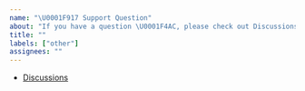 ```yaml
---
name: "\U0001F917 Support Question"
about: "If you have a question \U0001F4AC, please check out Discussions!"
title: ""
labels: ["other"]
assignees: ""
---
```


<!-- We primarily use GitHub as an issue tracker; for usage and support questions, please check out these resources below. Thanks! 😁. -->

- [Discussions](https://github.com/econominhas/eslint-config/discussions)
